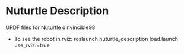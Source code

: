 # Nuturtle  Description
URDF files for Nuturtle dinvincible98
* To see the robot in rviz: roslaunch nuturtle_description load.launch use_rviz:=true

